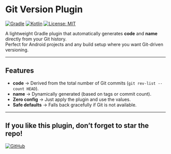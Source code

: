 # Git Version Plugin

[![Gradle](https://img.shields.io/badge/Gradle-7.0%2B-green?logo=gradle)](https://gradle.org/) 
[![Kotlin](https://img.shields.io/badge/Kotlin-DSL-blue?logo=kotlin)](https://kotlinlang.org/) 
[![License: MIT](https://img.shields.io/badge/License-MIT-yellow.svg)](LICENSE.md)  

A lightweight Gradle plugin that automatically generates **code** and **name** directly from your Git history.  
Perfect for Android projects and any build setup where you want Git-driven versioning.

---

## Features

- **code** → Derived from the total number of Git commits (`git rev-list --count HEAD`).
- **name** → Dynamically generated (based on tags or commit count).
- **Zero config** → Just apply the plugin and use the values.
- **Safe defaults** → Falls back gracefully if Git is not available.

---

## If you like this plugin, don’t forget to star the repo!
[![GitHub](https://img.shields.io/badge/GitHub-100000?style=for-the-badge&logo=github&logoColor=white)](https://github.com/kansalmohit19/GradleVersionPlugin)
